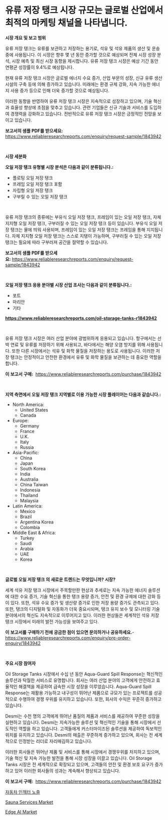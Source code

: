<p><h1>유류 저장 탱크 시장 규모는 글로벌 산업에서 최적의 마케팅 채널을 나타냅니다.</h1></p><p><strong>시장 개요 및 보고 범위</strong></p>
<p><p>유류 저장 탱크는 유류를 보관하고 저장하는 용기로, 석유 및 석유 제품의 생산 및 운송 중에 사용됩니다. 이 시장은 향후 몇 년 동안 증가할 것으로 예상되며 전체 시장 성장 분석, 시장 예측 및 최신 시장 동향을 제시합니다. 유류 저장 탱크 시장은 예상 기간 동안 연평균 성장률이 9.4%로 예상됩니다.</p><p>현재 유류 저장 탱크 시장은 글로벌 에너지 수요 증가, 산업 부문의 성장, 신규 유류 생산 시설의 구축 등에 의해 증가하고 있습니다. 미래에는 환경 규제 강화, 지속 가능한 에너지 사용 증가 등으로 인해 더욱 증가할 것으로 예상됩니다.</p><p>이러한 동향을 반영하여 유류 저장 탱크 시장은 지속적으로 성장하고 있으며, 기술 혁신과 효율성 향상에 초점을 맞추고 있습니다. 관련 기업들은 신규 기술과 서비스를 도입하여 경쟁력을 강화하고 있습니다. 전반적으로 유류 저장 탱크 시장은 긍정적인 전망을 보이고 있습니다.</p></p>
<p><strong>보고서의 샘플 PDF를 받으세요:</strong> <a href="https://www.reliableresearchreports.com/enquiry/request-sample/1843942">https://www.reliableresearchreports.com/enquiry/request-sample/1843942</a></p>
<p>&nbsp;</p>
<p><strong>시장 세분화</strong></p>
<p><strong>오일 저장 탱크 유형별 시장 분석은 다음과 같이 분류됩니다.:</strong></p>
<p><ul><li>플로팅 오일 저장 탱크</li><li>프레임 오일 저장 탱크 포함</li><li>자립형 오일 저장 탱크</li><li>구부릴 수 있는 오일 저장 탱크</li></ul></p>
<p>&nbsp;</p>
<p><p>유류 저장 탱크의 종류에는 부유식 오일 저장 탱크, 프레임이 있는 오일 저장 탱크, 자체 지지형 오일 저장 탱크, 구부러질 수 있는 오일 저장 탱크 등이 있습니다. 부유식 오일 저장 탱크는 물에 띄워 사용되며, 프레임이 있는 오일 저장 탱크는 프레임을 통해 지지됩니다. 자체 지지형 오일 저장 탱크는 스스로 지탱이 가능하며, 구부러질 수 있는 오일 저장 탱크는 필요에 따라 구부러져 공간을 절약할 수 있습니다.</p></p>
<p><strong>보고서의 샘플 PDF를 받으세요:</strong>&nbsp;<a href="https://www.reliableresearchreports.com/enquiry/request-sample/1843942">https://www.reliableresearchreports.com/enquiry/request-sample/1843942</a></p>
<p>&nbsp;</p>
<p><strong> 오일 저장 탱크 응용 분야별 시장 산업 조사는 다음과 같이 분류됩니다.:</strong></p>
<p><ul><li>포트</li><li>마리안</li><li>기타</li></ul></p>
<p><strong><a href="https://www.reliableresearchreports.com/oil-storage-tanks-r1843942">https://www.reliableresearchreports.com/oil-storage-tanks-r1843942</a></strong></p>
<p>&nbsp;</p>
<p><p>유류 저장 탱크 시장은 여러 산업 분야에 광범위하게 응용되고 있습니다. 항구에서는 선박 연료 및 유류를 저장하기 위해 사용되고, 바다에서는 해양 오염 방지를 위해 사용됩니다. 또한 다른 시장에서는 석유 및 화학 물질을 저장하는 용도로 사용됩니다. 이러한 저장 탱크는 안정적이고 안전한 환경에서 유류 및 화학 물질을 보관하는 데 중요한 역할을 합니다.</p></p>
<p><strong>이 보고서 구매:</strong>&nbsp; <a href="https://www.reliableresearchreports.com/purchase/1843942">https://www.reliableresearchreports.com/purchase/1843942</a></p>
<p>&nbsp;</p>
<p><strong>지역 측면에서 오일 저장 탱크 지역별로 이용 가능한 시장 플레이어는 다음과 같습니다.:</strong></p>
<p><ul>
    <li>
        North America:
        <ul>
            <li>United States</li>
            <li>Canada</li>
        </ul>
    </li>
    <li>
        Europe:
        <ul>
            <li>Germany</li>
            <li>France</li>
            <li>U.K.</li>
            <li>Italy</li>
            <li>Russia</li>
        </ul>
    </li>
    <li>
        Asia-Pacific:
        <ul>
            <li>China</li>
            <li>Japan</li>
            <li>South Korea</li>
            <li>India</li>
            <li>Australia</li>
            <li>China Taiwan</li>
            <li>Indonesia</li>
            <li>Thailand</li>
            <li>Malaysia</li>
        </ul>
    </li>
    <li>
        Latin America:
        <ul>
            <li>Mexico</li>
            <li>Brazil</li>
            <li>Argentina Korea</li>
            <li>Colombia</li>
        </ul>
    </li>
    <li>
        Middle East & Africa:
        <ul>
            <li>Turkey</li>
            <li>Saudi</li>
            <li>Arabia</li>
            <li>UAE</li>
            <li>Korea</li>
        </ul>
    </li>
    </ul></p>
<p>&nbsp;</p>
<p><strong>글로벌 오일 저장 탱크 의 새로운 트렌드는 무엇입니까? 시장?</strong></p>
<p><p>세계 석유 저장 탱크 시장에서 주목할만한 현상과 추세로는 지속 가능한 에너지 솔루션에 대한 수요 증가, 기술 혁신을 통한 탱크 용량 증가, 안전 및 환경 규제에 대한 강화 등이 있다. 또한, 석유 수요 증가 및 생산량 증가로 인한 저장 용량 증가도 관측되고 있다. 또한, 탱크의 디지털화 및 자동화가 더욱 중요시되며, 탱크 유지 보수 및 모니터링 기술 분야에서의 혁신도 지속적으로 이루어지고 있다. 이러한 현상들은 세계적인 석유 저장 탱크 시장에서 미래의 발전 가능성을 보여주고 있다.</p></p>
<p><strong>이 보고서를 구매하기 전에 궁금한 점이 있으면 문의하거나 공유하세요.</strong>- <a href="https://www.reliableresearchreports.com/enquiry/pre-order-enquiry/1843942">https://www.reliableresearchreports.com/enquiry/pre-order-enquiry/1843942</a></p>
<p>&nbsp;</p>
<p><strong>주요 시장 참여자</strong></p>
<p><p>Oil Storage Tanks 시장에서 수십 년 동안 Aqua-Guard Spill Response는 혁신적인 솔루션과 탁월한 서비스로 유명합니다. 회사는 여러 산업 분야의 고객에게 안전하고 효율적인 해결책을 제공하여 급속한 시장 성장을 이루었습니다. Aqua-Guard Spill Response는 재활용 가능하고 내구성이 뛰어난 제품으로 규모가 있는 프로젝트를 성공적으로 수행하여 경쟁 우위를 유지하고 있습니다. 또한, 회사의 수익은 꾸준히 증가하고 있습니다.</p><p>Desmi는 수천 명의 고객에게 뛰어난 품질의 제품과 서비스를 제공하여 꾸준한 성장을 실현하고 있습니다. Desmi는 지속가능한 솔루션 및 혁신적인 기술을 통해 시장에서 선도적인 역할을 하고 있습니다. 고객들에게 커스터마이즈된 솔루션을 제공하여 독보적인 위치를 유지하고 있습니다. Desmi의 매출은 꾸준하게 증가하고 있으며, 회사는 전 세계적으로 인정받는 리더로 자리매김하고 있습니다.</p><p>이러한 회사들은 뛰어난 제품 및 서비스를 통해 시장에서 경쟁우위를 차지하고 있으며, 기술 혁신 및 지속 가능한 발전을 통해 시장 성장을 이끌고 있습니다. Oil Storage Tanks 시장은 전 세계적으로 확장되고 있으며, 고객들의 안전 및 환경 보호 요구가 증가하고 있어 이러한 회사들의 성과는 계속해서 향상되고 있습니다.</p></p>
<p><strong>이 보고서 구매:</strong>&nbsp;&nbsp;<a href="https://www.reliableresearchreports.com/purchase/1843942">https://www.reliableresearchreports.com/purchase/1843942</a></p>
<p><p><a href="https://medium.com/@ineskuvalis/%EC%9E%90%EB%8F%99%EC%B0%A8-%EC%9D%B8%EC%A0%9D%ED%84%B0-%EB%85%B8%EC%A6%90-%EC%8B%9C%EC%9E%A5-%EC%8B%9C%EC%9E%A5-%EC%A0%90%EC%9C%A0%EC%9C%A8-%EC%8B%9C%EC%9E%A5-%EB%8F%99%ED%96%A5-%EB%B0%8F-%EB%AF%B8%EB%9E%98-%EC%84%B1%EC%9E%A5-%ED%83%90%EC%83%89-d0a419d4439b">자동차 인젝터 노즐</a></p><p><a href="https://github.com/Hazelklievgspy6vdcsmu106w/Market-Research-Report-List-2/blob/main/sauna-services-market.md">Sauna Services Market</a></p><p><a href="https://github.com/lubmix/Market-Research-Report-List-2/blob/main/edge-ai-market.md">Edge AI Market</a></p></p>